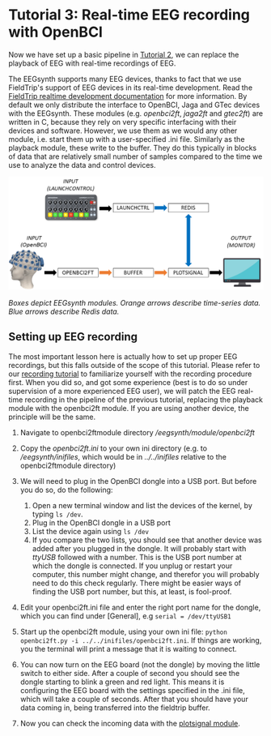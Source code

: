 # Tutorial 3: Real-time EEG recording with OpenBCI

Now we have set up a basic pipeline in [Tutorial 2](tutorial2.md), we can replace the playback of EEG with real-time recordings of EEG.

The EEGsynth supports many EEG devices, thanks to fact that we use FieldTrip's support of EEG devices in its real-time development.
Read the [FieldTrip realtime development documentation](http://www.fieldtriptoolbox.org/development/realtime/implementation)
for more information. By default we only distribute the interface to OpenBCI, Jaga and GTec devices with the EEGsynth. These modules (e.g. _openbci2ft_, _jaga2ft_ and _gtec2ft_) are written in C, because they rely on very specific interfacing with their devices and software. However, we use them as we would any other module, i.e. start them up with a user-specified .ini file. Similarly as the playback module, these write to the buffer. They do this typically in blocks of data that are relatively small number of samples compared to the time we use to analyze the data and control devices.

![Schema Tutorial 3](figures/Tutorial3.png)

_Boxes depict EEGsynth modules. Orange arrows describe time-series data. Blue arrows describe Redis data._

## Setting up EEG recording

The most important lesson here is actually how to set up proper EEG recordings, but this falls outside of the scope of this tutorial. Please refer to our [recording tutorial](https://braincontrolclub.miraheze.org/wiki/Recording_tutorial "Recording tutorial") to familiarize yourself with the recording procedure first. When you did so, and got some experience (best is to do so under supervision of a more experienced EEG user), we will patch the EEG real-time recording in the pipeline of the previous tutorial, replacing the playback module with the openbci2ft module. If you are using another device, the principle will be the same.

1.  Navigate to openbci2ftmodule directory _/eegsynth/module/openbci2ft_
2.  Copy the _openbci2ft.ini_ to your own ini directory (e.g. to _/eegsynth/inifiles_,
    which would be in _../../inifiles_ relative to the openbci2ftmodule directory)
3.  We will need to plug in the OpenBCI dongle into a USB port. But before you do so, do the following:

    1.  Open a new terminal window and list the devices of the kernel, by typing `ls /dev`.
    2.  Plug in the OpenBCI dongle in a USB port
    3.  List the device again using `ls /dev`
    4.  If you compare the two lists, you should see that another device was added after you plugged in the dongle. It will probably start with _ttyUSB_ followed with a number. This is the USB port number at which the dongle is connected. If you unplug or restart your computer, this number might change, and therefor you will probably need to do this check regularly. There might be easier ways of finding the USB port number, but this, at least, is fool-proof.

4.  Edit your openbci2ft.ini file and enter the right port name for the dongle, which you can find under [General], e.g `serial = /dev/ttyUSB1`
5.  Start up the openbci2ft module, using your own ini file: `python openbci2ft.py -i ../../inifiles/openbci2ft.ini`. If things are working, you the terminal will print a message that it is waiting to connect.
6.  You can now turn on the EEG board (not the dongle) by moving the little switch to either side. After a couple of second you should see the dongle starting to blink a green and red light. This means it is configuring the EEG board with the settings specified in the .ini file, which will take a couple of seconds. After that you should have your data coming in, being transferred into the fieldtrip buffer.
7.  Now you can check the incoming data with the [plotsignal module](../module/plotsignal).
